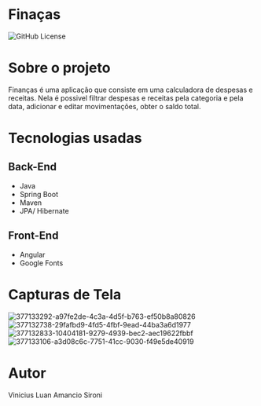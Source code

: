# Finaças
![GitHub License](https://img.shields.io/github/license/viniciussironi/dscatalog?link=https%3A%2F%2Fgithub.com%2Fviniciussironi%2Fdscatalog%2Fblob%2Fmain%2FLICENSE)
# Sobre o projeto
Finanças é uma aplicação que consiste em uma calculadora de despesas e receitas. 
Nela é possivel filtrar despesas e receitas pela categoria e pela data, adicionar e editar movimentações, obter o saldo total.

# Tecnologias usadas
## Back-End
- Java
- Spring Boot
- Maven
- JPA/ Hibernate

## Front-End
- Angular
- Google Fonts

# Capturas de Tela
![377133292-a97fe2de-4c3a-4d5f-b763-ef50b8a80826](https://github.com/user-attachments/assets/b80890bf-d1c9-423b-a083-ed43dcf18bac)
![377132738-29fafbd9-4fd5-4fbf-9ead-44ba3a6d1977](https://github.com/user-attachments/assets/dd559caf-ce1e-41d7-a464-3e20e085270b)
![377132833-10404181-9279-4939-bec2-aec19622fbbf](https://github.com/user-attachments/assets/ae7921c1-f74e-4fcf-9021-33f8bceba8e1)
![377133106-a3d08c6c-7751-41cc-9030-f49e5de40919](https://github.com/user-attachments/assets/1be0186b-3934-4332-bce8-ce183ae61e73)

# Autor
Vinicius Luan Amancio Sironi
